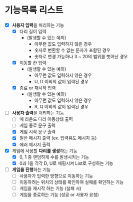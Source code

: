 # 기능목록 리스트

- [X] **사용자 입력**을 처리하는 기능
  - [X] 다리 길이 입력
    - (발생할 수 있는 예외)
      - 아무런 값도 입력하지 않은 경우
      - 숫자로 변환할 수 없는 문자가 포함된 경우
      - 숫자로 변경 가능하나 3 ~ 20의 범위를 벗어난 경우
  - [X] 이동할 칸 입력
    - (발생할 수 있는 예외)
      - 아무런 값도 입력하지 않은 경우
      - U, D 이외의 값이 입력된 경우
  - [X] 종료 or 재시작 입력
    - (발생할 수 있는 예외)
      - 아무런 값도 입력하지 않은 경우
      - R, Q 이외의 값이 입력된 경우

- [ ] **사용자 출력**을 처리하는 기능
  - [ ] 매 라운드 다리 이동상태 출력
  - [ ] 게임 종료 문구 출력
  - [X] 게임 시작 문구 출력
  - [X] 일반 메시지 출력 (ex. 입력유도 메시지 등)
  - [X] 에러 메시지 출력

- [X] 게임에 사용할 **다리를 생성**하는 기능
  - [X] 0, 1 중 랜덤하게 수를 발생시키는 기능
  - [X] 0과 1을 각각 D, U로 매핑시켜 List로 구성하는 기능

- [ ] **게임을 진행**하는 기능
  - [ ] 사용자가 입력한 방향으로 이동하는 기능
  - [ ] 이동하려는 위치의 상태를 확인하여 실패를 확인하는 기능
  - [ ] 게임을 재시작 하는 기능 (실패 시)
  - [ ] 게임을 종료하는 기능 (성공 or 사용자 요청)